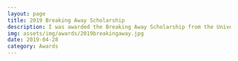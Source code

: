 ```yaml
---
layout: page
title: 2019 Breaking Away Scholarship
description: I was awarded the Breaking Away Scholarship from the University of Tennessee's College of Communication and Information. The scholarship was established to "assist students who show high standards of excellence and innovation in writing while exhibiting courage and conviction in exploring leading-edge subject matter."
img: assets/img/awards/2019breakingaway.jpg
date: 2019-04-28
category: Awards
---
```

